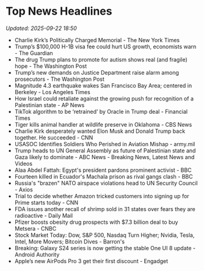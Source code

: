# Top News Headlines

_Updated: 2025-09-22 18:50_

- Charlie Kirk’s Politically Charged Memorial - The New York Times
- Trump’s $100,000 H-1B visa fee could hurt US growth, economists warn - The Guardian
- The drug Trump plans to promote for autism shows real (and fragile) hope - The Washington Post
- Trump’s new demands on Justice Department raise alarm among prosecutors - The Washington Post
- Magnitude 4.3 earthquake wakes San Francisco Bay Area; centered in Berkeley - Los Angeles Times
- How Israel could retaliate against the growing push for recognition of a Palestinian state - AP News
- TikTok algorithm to be ‘retrained’ by Oracle in Trump deal - Financial Times
- Tiger kills animal handler at wildlife preserve in Oklahoma - CBS News
- Charlie Kirk desperately wanted Elon Musk and Donald Trump back together. He succeeded - CNN
- USASOC Identifies Soldiers Who Perished in Aviation Mishap - army.mil
- Trump heads to UN General Assembly as future of Palestinian state and Gaza likely to dominate - ABC News - Breaking News, Latest News and Videos
- Alaa Abdel Fattah: Egypt's president pardons prominent activist - BBC
- Fourteen killed in Ecuador's Machala prison as rival gangs clash - BBC
- Russia's "brazen" NATO airspace violations head to UN Security Council - Axios
- Trial to decide whether Amazon tricked customers into signing up for Prime starts today - CNN
- FDA issues another recall of shrimp sold in 31 states over fears they are radioactive - Daily Mail
- Pfizer boosts obesity drug prospects with $7.3 billion deal to buy Metsera - CNBC
- Stock Market Today: Dow, S&P 500, Nasdaq Turn Higher; Nvidia, Tesla, Intel, More Movers; Bitcoin Dives - Barron's
- Breaking: Galaxy S24 series is now getting the stable One UI 8 update - Android Authority
- Apple’s new AirPods Pro 3 get their first discount - Engadget